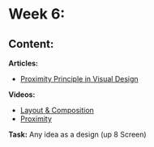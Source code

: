 # Week 6: 

## Content:

 **Articles:**
- [Proximity Principle in Visual Design](https://www.nngroup.com/articles/gestalt-proximity/)

 **Videos:**
- [Layout & Composition](https://www.youtube.com/watch?v=a5KYlHNKQB8)
- [Proximity](https://www.youtube.com/watch?v=xUdqSiI_G8Y)



 **Task:**
 Any idea as a design (up 8 Screen)
